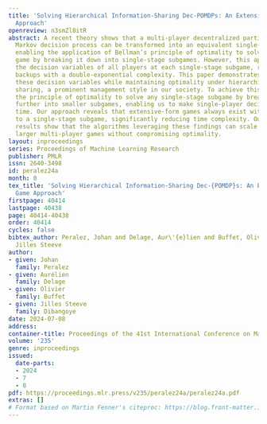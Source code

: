```yaml
---
title: 'Solving Hierarchical Information-Sharing Dec-POMDPs: An Extensive-Form Game
  Approach'
openreview: n3smZl8itR
abstract: A recent theory shows that a multi-player decentralized partially observable
  Markov decision process can be transformed into an equivalent single-player game,
  enabling the application of Bellman’s principle of optimality to solve the single-player
  game by breaking it down into single-stage subgames. However, this approach entangles
  the decision variables of all players at each single-stage subgame, resulting in
  backups with a double-exponential complexity. This paper demonstrates how to disentangle
  these decision variables while maintaining optimality under hierarchical information
  sharing, a prominent management style in our society. To achieve this, we apply
  the principle of optimality to solve any single-stage subgame by breaking it down
  further into smaller subgames, enabling us to make single-player decisions at a
  time. Our approach reveals that extensive-form games always exist with solutions
  to a single-stage subgame, significantly reducing time complexity. Our experimental
  results show that the algorithms leveraging these findings can scale up to much
  larger multi-player games without compromising optimality.
layout: inproceedings
series: Proceedings of Machine Learning Research
publisher: PMLR
issn: 2640-3498
id: peralez24a
month: 0
tex_title: 'Solving Hierarchical Information-Sharing Dec-{POMDP}s: An Extensive-Form
  Game Approach'
firstpage: 40414
lastpage: 40438
page: 40414-40438
order: 40414
cycles: false
bibtex_author: Peralez, Johan and Delage, Aur\'{e}lien and Buffet, Olivier and Dibangoye,
  Jilles Steeve
author:
- given: Johan
  family: Peralez
- given: Aurélien
  family: Delage
- given: Olivier
  family: Buffet
- given: Jilles Steeve
  family: Dibangoye
date: 2024-07-08
address:
container-title: Proceedings of the 41st International Conference on Machine Learning
volume: '235'
genre: inproceedings
issued:
  date-parts:
  - 2024
  - 7
  - 8
pdf: https://proceedings.mlr.press/v235/peralez24a/peralez24a.pdf
extras: []
# Format based on Martin Fenner's citeproc: https://blog.front-matter.io/posts/citeproc-yaml-for-bibliographies/
---
```

